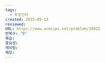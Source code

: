 ```yaml
---
tags:
  - 투포인터
created: 2025-09-13
reviewed:
URL: https://www.acmicpc.net/problem/20922
반복수: "0"
복습:
중요성:
레이팅:
메모:
---
```

